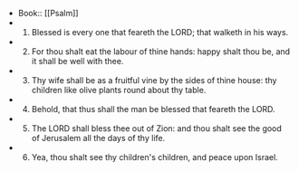 - Book:: [[Psalm]]
- 1. Blessed is every one that feareth the LORD; that walketh in his ways.
- 2. For thou shalt eat the labour of thine hands: happy shalt thou be, and it shall be well with thee.
- 3. Thy wife shall be as a fruitful vine by the sides of thine house: thy children like olive plants round about thy table.
- 4. Behold, that thus shall the man be blessed that feareth the LORD.
- 5. The LORD shall bless thee out of Zion: and thou shalt see the good of Jerusalem all the days of thy life.
- 6. Yea, thou shalt see thy children's children, and peace upon Israel.
